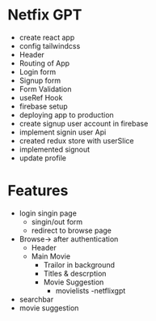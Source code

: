 # Netfix GPT

- create react app
- config tailwindcss
- Header
- Routing of App
- Login form
- Signup form
- Form Validation
- useRef Hook
- firebase setup
- deploying app to production
- create signup user account in firebase
- implement signin user Api
- created redux store with userSlice
- implemented signout
- update profile


# Features
- login singin page
   - singin/out form
   - redirect to browse page
- Browse-> after authentication
  - Header
  - Main Movie
    - Trailor in background
    - Titles & descrption
    - Movie Suggestion
      - movielists
-netflixgpt
 - searchbar
 - movie suggestion     